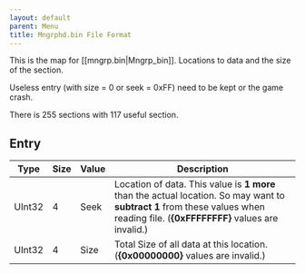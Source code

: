 ```yaml
---
layout: default
parent: Menu
title: Mngrphd.bin File Format
---
```


This is the map for [[mngrp.bin|Mngrp_bin]]. Locations to data and the size of the section.

Useless entry (with size = 0 or seek = 0xFF) need to be kept or the game crash.

There is 255 sections with 117 useful section.

## Entry

| Type   | Size | Value | Description                                                                                                                                                                    |
|--------|------|-------|--------------------------------------------------------------------------------------------------------------------------------------------------------------------------------|
| UInt32 | 4    | Seek  | Location of data. This value is **1 more** than the actual location. So may want to **subtract 1** from these values when reading file. (**{0xFFFFFFFF}** values are invalid.) |
| UInt32 | 4    | Size  | Total Size of all data at this location. (**{0x00000000}** values are invalid.)                                                                                                |
